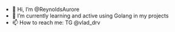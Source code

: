 - 👋 Hi, I’m @ReynoldsAurore
- 🌱 I’m currently learning and active using Golang in my projects
- 📫 How to reach me: TG @vlad_drv

<!---
ReynoldsAurore/ReynoldsAurore is a ✨ special ✨ repository because its `README.md` (this file) appears on your GitHub profile.
You can click the Preview link to take a look at your changes.
--->
